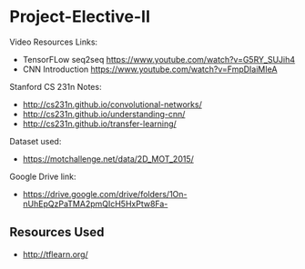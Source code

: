 # Project-Elective-II

Video Resources Links:
- TensorFLow seq2seq https://www.youtube.com/watch?v=G5RY_SUJih4
- CNN Introduction https://www.youtube.com/watch?v=FmpDIaiMIeA

Stanford CS 231n Notes:
- http://cs231n.github.io/convolutional-networks/
- http://cs231n.github.io/understanding-cnn/
- http://cs231n.github.io/transfer-learning/

Dataset used:
- https://motchallenge.net/data/2D_MOT_2015/

Google Drive link:
- https://drive.google.com/drive/folders/1On-nUhEpQzPaTMA2pmQIcH5HxPtw8Fa-

## Resources Used
 - http://tflearn.org/
